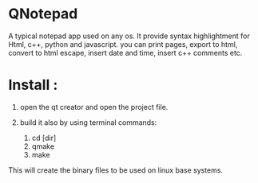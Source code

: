 # QNotepad
A typical notepad app used on any os. It provide syntax highlightment for Html, c++, python and javascript.
you can print pages, export to html, convert to html escape, insert date and time, insert c++ comments etc.

#  Install  :
      
1. open the qt creator and open the project file.
2. build it also by using terminal commands:

      1. cd [dir]
      2. qmake
      3. make
      
This will create the binary files to be used on linux base systems.
